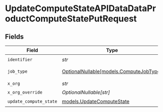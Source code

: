 # UpdateComputeStateAPIDataDataProductComputeStatePutRequest


## Fields

| Field                                                                  | Type                                                                   | Required                                                               | Description                                                            |
| ---------------------------------------------------------------------- | ---------------------------------------------------------------------- | ---------------------------------------------------------------------- | ---------------------------------------------------------------------- |
| `identifier`                                                           | *str*                                                                  | :heavy_check_mark:                                                     | N/A                                                                    |
| `job_type`                                                             | [OptionalNullable[models.ComputeJobType]](../models/computejobtype.md) | :heavy_minus_sign:                                                     | Compute job suffix.                                                    |
| `x_org`                                                                | *str*                                                                  | :heavy_check_mark:                                                     | N/A                                                                    |
| `x_org_override`                                                       | *OptionalNullable[str]*                                                | :heavy_minus_sign:                                                     | N/A                                                                    |
| `update_compute_state`                                                 | [models.UpdateComputeState](../models/updatecomputestate.md)           | :heavy_check_mark:                                                     | N/A                                                                    |